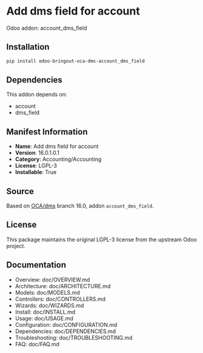 # Add dms field for account

Odoo addon: account_dms_field

## Installation

```bash
pip install odoo-bringout-oca-dms-account_dms_field
```

## Dependencies

This addon depends on:
- account
- dms_field

## Manifest Information

- **Name**: Add dms field for account
- **Version**: 16.0.1.0.1
- **Category**: Accounting/Accounting
- **License**: LGPL-3
- **Installable**: True

## Source

Based on [OCA/dms](https://github.com/OCA/dms) branch 16.0, addon `account_dms_field`.

## License

This package maintains the original LGPL-3 license from the upstream Odoo project.

## Documentation

- Overview: doc/OVERVIEW.md
- Architecture: doc/ARCHITECTURE.md
- Models: doc/MODELS.md
- Controllers: doc/CONTROLLERS.md
- Wizards: doc/WIZARDS.md
- Install: doc/INSTALL.md
- Usage: doc/USAGE.md
- Configuration: doc/CONFIGURATION.md
- Dependencies: doc/DEPENDENCIES.md
- Troubleshooting: doc/TROUBLESHOOTING.md
- FAQ: doc/FAQ.md
